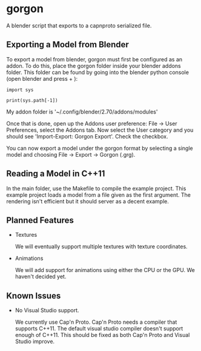 gorgon
======

A blender script that exports to a capnproto serialized file.


Exporting a Model from Blender
------------------------------

To export a model from blender, gorgon must first be configured as an
addon. To do this, place the gorgon folder inside your blender addons
folder. This folder can be found by going into the blender python
console (open blender and press <shift> + <f4>):

  `import sys`
  
  `print(sys.path[-1])`

My addon folder is '~/.config/blender/2.70/addons/modules'

Once that is done, open up the Addons user preference: File -> User
Preferences, select the Addons tab. Now select the User category and
you should see 'Import-Export: Gorgon Export'. Check the checkbox.

You can now export a model under the gorgon format by selecting a
single model and choosing File -> Export -> Gorgon (.grg).


Reading a Model in C++11
------------------------

In the main folder, use the Makefile to compile the example
project. This example project loads a model from a file given as the
first argument. The rendering isn't efficient but it should server as
a decent example.


Planned Features
----------------

- Textures

  We will eventually support multiple textures with texture
  coordinates.

- Animations

  We will add support for animations using either the CPU or the
  GPU. We haven't decided yet.


Known Issues
------------

- No Visual Studio support.

  We currently use Cap'n Proto. Cap'n Proto needs a compiler that
  supports C++11. The default visual studio compiler doesn't support
  enough of C++11. This should be fixed as both Cap'n Proto and Visual
  Studio improve.
